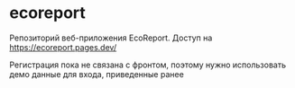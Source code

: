 # ecoreport
Репозиторий веб-приложения EcoReport. Доступ на https://ecoreport.pages.dev/

Регистрация пока не связана с фронтом, поэтому нужно использовать демо данные для входа, приведенные ранее
